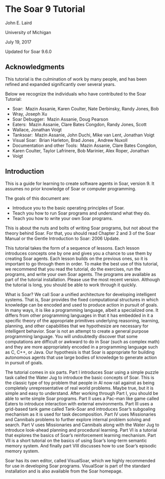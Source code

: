 # The Soar 9 Tutorial

John E. Laird

University of Michigan

July 19, 2017

Updated for Soar 9.6.0

## Acknowledgments

This tutorial is the culmination of work by many people, and has been
refined and expanded significantly over several years. 

Below we recognize the individuals who have contributed to the Soar
Tutorial:

- Soar:  Mazin Assanie, Karen Coulter, Nate Derbinsky, Randy Jones, Bob
- Wray, Joseph Xu  
- Soar Debugger:  Mazin Assanie, Doug Pearson  
- Eaters:  Mazin Assanie, Clare Bates Congdon, Randy Jones, Scott
- Wallace, Jonathan Voigt  
- Tanksoar:  Mazin Assanie, John Duchi, Mike van Lent, Jonathan Voigt  
- Visual Soar:  Brian Harleton, Brad Jones , Andrew Nuxoll  
- Documentation and other Tools:  Mazin Assanie, Clare Bates Congdon,
- Karen Coulter, Taylor Lafrinere, Bob Marinier, Alex Roper, Jonathan
- Voigt  

## Introduction

This is a guide for learning to create software agents in Soar, version
9. It assumes no prior knowledge of Soar or computer programming.

The goals of this document are:

  - Introduce you to the basic operating principles of Soar.
  - Teach you how to run Soar programs and understand what they do.
  - Teach you how to write your own Soar programs.

This is about the nuts and bolts of writing Soar programs, but not about
the theory behind Soar. For that, you should read Chapter 2 and 3 of the
Soar Manual or the Gentle Introduction to Soar: 2006 Update.

This tutorial takes the form of a sequence of lessons. Each lesson
introduces concepts one by one and gives you a chance to use them by
creating Soar agents. Each lesson builds on the previous ones, so it is
important to go through them in order. To make the best use of this
tutorial, we recommend that you read the tutorial, do the exercises, run
the programs, and write your own Soar agents. The programs are available
as part of the tutorial installation. Please use the most recent
version. Although the tutorial is long, you should be able to work
through it quickly.

What is Soar? We call Soar a unified architecture for developing
intelligent systems. That is, Soar provides the fixed computational
structures in which knowledge can be encoded and used to produce action
in pursuit of goals. In many ways, it is like a programming language,
albeit a specialized one. It differs from other programming languages in
that it has embedded in it a specific theory of the appropriate
primitives underlying reasoning, learning, planning, and other
capabilities that we hypothesize are necessary for intelligent behavior.
Soar is not an attempt to create a general purpose programming language.
You will undoubtedly discover that some computations are difficult or
awkward to do in Soar (such as complex math) and they are more
appropriately encoded in a programming language such as C, C++, or Java.
Our hypothesis is that Soar is appropriate for building autonomous
agents that use large bodies of knowledge to generate action in pursuit
of goals.

The tutorial comes in six parts. Part I introduces Soar using a simple
puzzle task called the Water Jug to introduce the basic concepts of
Soar. This is the classic type of toy problem that people in AI now rail
against as being completely unrepresentative of real world problems.
Maybe true, but it is simple and easy to understand. After working
through Part I, you should be able to write simple Soar programs. Part
II uses a Pac-man like game called Eaters to introduce interaction with
external environments. Part III uses a grid-based tank game called
Tank-Soar and introduces Soar’s subgoaling mechanism as it is used for
task decomposition. Part IV uses Missionaries and Cannibals problems to
further explore internal problem solving and search. Part V uses
Missionaries and Cannibals along with the Water Jug to introduce
look-ahead planning and procedural learning. Part VI is a tutorial that
explores the basics of Soar’s reinforcement learning mechanism. Part VII
is a short tutorial on the basics of using Soar’s long-term semantic
memory system. And finally part VIII discusses how to use Soar’s
episodic memory system.

Soar has its own editor, called VisualSoar, which we highly recommended
for use in developing Soar programs. VisualSoar is part of the standard
installation and is also available from the Soar homepage.
